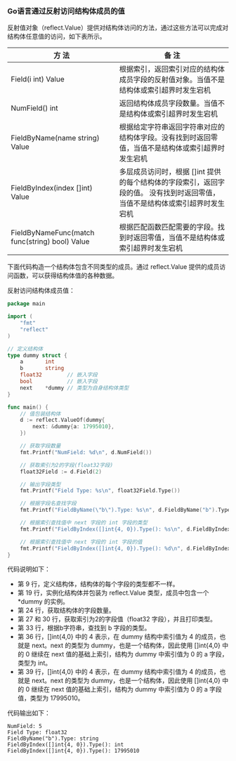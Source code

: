 ### Go语言通过反射访问结构体成员的值

反射值对象（reflect.Value）提供对结构体访问的方法，通过这些方法可以完成对结构体任意值的访问，如下表所示。

| 方  法                                         | 备  注                                                       |
| ---------------------------------------------- | ------------------------------------------------------------ |
| Field(i int) Value                             | 根据索引，返回索引对应的结构体成员字段的反射值对象。当值不是结构体或索引超界时发生宕机 |
| NumField() int                                 | 返回结构体成员字段数量。当值不是结构体或索引超界时发生宕机   |
| FieldByName(name string) Value                 | 根据给定字符串返回字符串对应的结构体字段。没有找到时返回零值，当值不是结构体或索引超界时发生宕机 |
| FieldByIndex(index []int) Value                | 多层成员访问时，根据 []int 提供的每个结构体的字段索引，返回字段的值。 没有找到时返回零值，当值不是结构体或索引超界时发生宕机 |
| FieldByNameFunc(match func(string) bool) Value | 根据匹配函数匹配需要的字段。找到时返回零值，当值不是结构体或索引超界时发生宕机 |

下面代码构造一个结构体包含不同类型的成员。通过 reflect.Value 提供的成员访问函数，可以获得结构体值的各种数据。

反射访问结构体成员值：

```go
package main

import (
	"fmt"
	"reflect"
)

// 定义结构体
type dummy struct {
	a       int
	b       string
	float32        // 嵌入字段
	bool           // 嵌入字段
	next    *dummy // 类型为自身结构体类型
}

func main() {
	// 值包装结构体
	d := reflect.ValueOf(dummy{
		next: &dummy{a: 17995010},
	})

	// 获取字段数量
	fmt.Printf("NumField: %d\n", d.NumField())

	// 获取索引为2的字段(float32字段)
	float32Field := d.Field(2)

	// 输出字段类型
	fmt.Printf("Field Type: %s\n", float32Field.Type())

	// 根据字段名查找字段
	fmt.Printf("FieldByName(\"b\").Type: %s\n", d.FieldByName("b").Type())

	// 根据索引查找值中 next 字段的 int 字段的类型
	fmt.Printf("FieldByIndex([]int{4, 0}).Type(): %s\n", d.FieldByIndex([]int{4, 0}).Type())

	// 根据索引查找值中 next 字段的 int 字段的值
	fmt.Printf("FieldByIndex([]int{4, 0}).Type(): %d\n", d.FieldByIndex([]int{4, 0}).Int())
}
```

代码说明如下：

- 第 9 行，定义结构体，结构体的每个字段的类型都不一样。
- 第 19 行，实例化结构体并包装为 reflect.Value 类型，成员中包含一个 *dummy 的实例。
- 第 24 行，获取结构体的字段数量。
- 第 27 和 30 行，获取索引为2的字段值（float32 字段），并且打印类型。
- 第 33 行，根据b字符串，查找到 b 字段的类型。
- 第 36 行，[]int{4,0} 中的 4 表示，在 dummy 结构中索引值为 4 的成员，也就是 next。next 的类型为 dummy，也是一个结构体，因此使用 []int{4,0} 中的 0 继续在 next 值的基础上索引，结构为 dummy 中索引值为 0 的 a 字段，类型为 int。
- 第 39 行，[]int{4,0} 中的 4 表示，在 dummy 结构中索引值为 4 的成员，也就是 next。next 的类型为 dummy，也是一个结构体，因此使用 []int{4,0} 中的 0 继续在 next 值的基础上索引，结构为 dummy 中索引值为 0 的 a 字段值，类型为 17995010。

代码输出如下：

```text
NumField: 5
Field Type: float32
FieldByName("b").Type: string
FieldByIndex([]int{4, 0}).Type(): int
FieldByIndex([]int{4, 0}).Type(): 17995010
```
